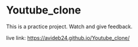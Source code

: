 # Youtube_clone
This is a practice project. Watch and give feedback.

live link: https://avideb24.github.io/Youtube_clone/
